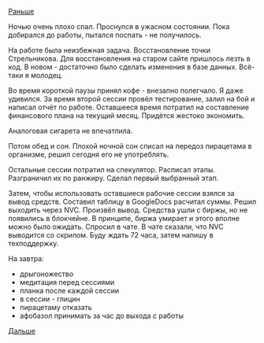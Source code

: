 [Раньше](2018.10.31.md)

Ночью очень плохо спал. Проснулся в ужасном состоянии. Пока добирался до работы, пытался поспать - не получилось.

На работе была неизбежная задача. Восстановление точки Стрельникова. Для восстановления на старом сайте пришлось лезть в код. В новом - достаточно было сделать изменения в базе данных. Всё-таки я молодец.

Во время короткой паузы принял кофе - внезапно полегчало. Я даже удивился. За время второй сессии провёл тестирование, залил на бой и написал отчёт по работе. Оставшееся время потратил на составление финансового плана на текущий месяц. Придётся жестоко экономить.

Аналоговая сигарета не впечатлила.

Потом обед и сон.
Плохой ночной сон списал на передоз пирацетама в организме, решил сегодня его не употреблять.

Остальные сессии потратил на спекулятор.
Расписал этапы. Разграничил их по ранжиру. Сделал первый выбранный этап.

Затем, чтобы использовать оставшиеся рабочие сессии взялся за вывод средств.
Составил таблицу в GoogleDocs расчитал суммы.
Решил выходить через NVC. Произвёл вывод. Средства ушли с биржы, но не появились в блокчейне. В принципе, биржа умирает и этого вполне можно было ожидать.
Спросил в чате. В чате сказали, что NVC выводится со скрипом. Буду ждать 72 часа, затем напишу в техподдержку.

На завтра:
  - дрыгоножество
  - медитация перед сессиями
  - планка после каждой сессии
  - в сессии - глицин
  - пирацетаму отказать
  - афобазол принимать за час до выхода с работы

[Дальше](2018.11.02.md)
